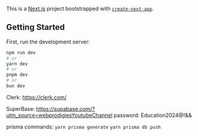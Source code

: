 This is a [Next.js](https://nextjs.org) project bootstrapped with [`create-next-app`](https://nextjs.org/docs/app/api-reference/cli/create-next-app).

## Getting Started

First, run the development server:

```bash
npm run dev
# or
yarn dev
# or
pnpm dev
# or
bun dev
```
Clerk:
https://clerk.com/

SuperBase:
https://supabase.com/?utm_source=webprodigiesYoutubeChannel
password: Education2024@!&&

prisma commands:
`yarn prisma generate`
`yarn prisma db push`